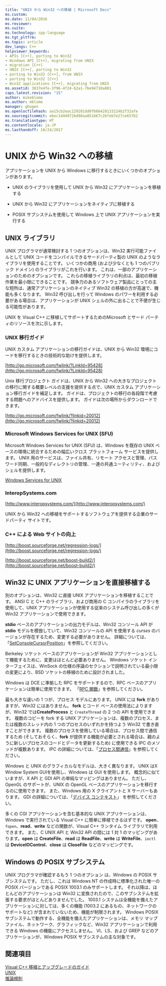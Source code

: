 ```yaml
---
title: "UNIX から Win32 への移植 | Microsoft Docs"
ms.custom: 
ms.date: 11/04/2016
ms.reviewer: 
ms.suite: 
ms.technology: cpp-language
ms.tgt_pltfrm: 
ms.topic: article
dev_langs: C++
helpviewer_keywords:
- APIs [C++], porting to Win32
- Windows API [C++], migrating from UNIX
- migration [C++]
- UNIX [C++], porting to Win32
- porting to Win32 [C++], from UNIX
- porting to Win32 [C++]
- Win32 applications [C++], migrating from UNIX
ms.assetid: 3837e4fe-3f96-4f24-b2a1-7be94718a881
caps.latest.revision: "15"
author: mikeblome
ms.author: mblome
manager: ghogen
ms.openlocfilehash: aa15cb2eac229201dd0f686428133224b2f32afe
ms.sourcegitcommit: ebec1d449f2bd98aa851667c2bfeb7e27ce657b2
ms.translationtype: HT
ms.contentlocale: ja-JP
ms.lasthandoff: 10/24/2017
---
```

# <a name="porting-from-unix-to-win32"></a>UNIX から Win32 への移植
アプリケーションを UNIX から Windows に移行するときにいくつかのオプションがあります。  
  
-   UNIX のライブラリを使用して UNIX から Win32 にアプリケーションを移植する  
  
-   UNIX から Win32 にアプリケーションをネイティブに移植する  
  
-   POSIX サブシステムを使用して Windows 上で UNIX アプリケーションを実行する  
  
## <a name="unix-libraries"></a>UNIX ライブラリ  
 UNIX プログラマが通常検討する 1 つのオプションは、Win32 実行可能ファイルとして UNIX コードをコンパイルできるサードパーティ製の UNIX のようなライブラリを使用することです。 いくつかの商用 (および少なくとも 1 つのパブリック ドメイン) のライブラリがこれを行います。 これは、一部のアプリケーションのためのオプションです。 これらの移植ライブラリの利点は、最初の移植作業を最小限にできることです。 競争力のあるソフトウェア製品にとっての主な短所は、通常アプリケーションのネイティブ Win32 の移植の方が高速で、機能も多くなります。 Win32 呼び出しを行って Windows のパワーを利用する必要がある場合は、アプリケーションが UNIX シェルの外に出ることで不便が生じる可能性があります。  
  
 UNIX を Visual C++ に移植してサポートするためのMicrosoft とサード パーティのリソースを次に示します。  
  
### <a name="unix-migration-guides"></a>UNIX 移行ガイド  
 UNIX カスタム アプリケーションの移行ガイドは、UNIX から Win32 環境にコードを移行するときの技術的な助けを提供します。  
  
 [http://go.microsoft.com/fwlink/?LinkId=95428](http://go.microsoft.com/fwlink/?LinkId=95428)  
  
 Unix 移行プロジェクト ガイドは、UNIX から Win32 への大きなプロジェクトの移行に関する概要レベルの支援を提供する点で、UNIX カスタム アプリケーション移行ガイドを補足します。 ガイドは、プロジェクトの移行の各段階で考慮する問題へのアドバイスを提供します。 ガイドは次の場所からダウンロードできます。  
  
 [http://go.microsoft.com/fwlink/?linkid=20012](http://go.microsoft.com/fwlink/?linkid=20012)  
  
### <a name="microsoft-windows-services-for-unix-sfu"></a>Microsoft Windows Services for UNIX (SFU)  
 Microsoft Windows Services for UNIX (SFU) は、Windows を既存の UNIX ベースの環境に統合するための幅広いクロス プラットフォーム サービスを提供します。 UNIX 用のサービスは、ファイル共有、リモート アクセスと管理、パスワード同期、一般的なディレクトリの管理、一連の共通ユーティリティ、およびシェルを提供します。  
  
 [Windows Services for UNIX](http://www.microsoft.com/downloads/details.aspx?FamilyID=896c9688-601b-44f1-81a4-02878ff11778&displaylang=en)  
  
### <a name="interopsystemscom"></a>InteropSystems.com  
 [http://www.interopsystems.com/](http://www.interopsystems.com/)  
  
 UNIX から Win32 への移植をサポートするソフトウェアを提供する企業のサードパーティ サイトです。  
  
### <a name="c-boost-web-site"></a>C++ による Web サイトの向上  
 [http://boost.sourceforge.net/regression-logs/](http://boost.sourceforge.net/regression-logs/)  
  
 [http://boost.sourceforge.net/boost-build2/](http://boost.sourceforge.net/boost-build2/)  
  
## <a name="porting-unix-applications-directly-to-win32"></a>Win32 に UNIX アプリケーションを直接移植する  
 別のオプションは、Win32 に直接 UNIX アプリケーションを移植することです。 ANSI C と C++ のライブラリ、および商用の C コンパイラのライブラリを使用して、UNIX アプリケーションが使用する従来のシステム呼び出しの多くが Win32 アプリケーションで使用できます。  
  
 **stdio** ベースのアプリケーションの出力モデルは、Win32 コンソール API が **stdio** モデルを模倣していて、Win32 コンソールの API を使用する *curses* のバージョンが存在するため、変更する必要がありません。 詳細については、「[SetConsoleCursorPosition](http://msdn.microsoft.com/library/windows/desktop/ms686025)」を参照してください。  
  
 Berkeley ソケット ベースのアプリケーションが Win32 アプリケーションとして機能するために、変更はほとんど必要ありません。 Windows ソケット インターフェイスは、WinSock の仕様の序論のセクションで説明されている最小限の変更により、BSD ソケットの移植のために設計されました。  
  
 Windows は DCE に準拠した RPC をサポートするので、RPC ベースのアプリケーションは簡単に使用できます。 「[RPC 関数](http://msdn.microsoft.com/library/windows/desktop/aa378623)」を参照してください。  
  
 最も大きな違いの 1 つが、プロセス モデルにあります。 UNIX には **fork** がありますが、Win32 にはありません。 **fork** とコード ベースの使用法によりますが、Win32 では**CreateProcess** と `CreateThread` の 2 つの API を使用できます。 複数のコピーを fork する UNIX アプリケーションは、複数のプロセス、または複数のスレッド内の 1 つのプロセスのいずれかを持つよう Win32 で書き直すことができます。 複数のプロセスを使用している場合は、プロセス間で通信するため (そしておそらく、**fork** が提供する機能が必要とされる場合は、親のように新しいプロセスのコードとデータを更新するため) に使用できる IPC のメソッドが複数あります。 IPC の詳細については、「[プロセス間通信](http://msdn.microsoft.com/library/windows/desktop/aa365574)」を参照してください。  
  
 Windows と UNIX のグラフィカルなモデルは、大きく異なります。 UNIX はX Window System GUIを使用し、Windows は GUI を使用します。 概念的に似ていますが、X API と GDI API の単純なマッピングはありません。 ただし、OpenGL のサポートが、UNIX の OpenGL ベースのアプリケーションを移行するのに使用できます。 また、Windows 用の X クライアントと X サーバーもあります。 GDI の詳細については、「[デバイス コンテキスト](http://msdn.microsoft.com/library/windows/desktop/dd183553)」 を参照してください。  
  
 多くの CGI アプリケーションを含む基本的な UNIX アプリケーションは、Windows で実行されている Visual C++ に簡単に移植できるはずです。 **open**、`fopen`、**read**、**write** などの関数が、Visual C++ ランタイム ライブラリで利用できます。 また、C UNIX API と Win32 API の間には 1 対 1 のマッピングがあります。**open** は **CreateFile**、**read** は **ReadFile**、**write** は **WriteFile**、`ioctl` は **DeviceIOControl**、**close** は **CloseFile** などのマッピングです。  
  
## <a name="windows-posix-subsystem"></a>Windows の POSIX サブシステム  
 UNIX プログラマが確認するもう 1 つのオプション は、Windows の POSIX サブシステムです。 ただし、これは Windows NT の作成時に標準化された唯一の POSIX バージョンである POSIX 1003.1 のみサポートします。 それ以降は、ほとんどのアプリケーションは Win32 に変換されたので、このサブシステムを拡張する要求がほとんどありませんでした。 1003.1 システムは全機能を備えたアプリケーションに対しては、多くの機能 (1003.2 にあるもの、ネットワークのサポートなど) が含まれていないため、機能が制限されます。 Windows POSIX サブシステムで動作する、全機能を備えたアプリケーションは、メモリ マップ ファイル、ネットワーク、グラフィックなど、Win32 アプリケーションで利用できる Windows の機能にアクセスしません。 VI、LS、および GREP などのアプリケーションが、Windows POSIX サブシステムの主な対象です。  
  
## <a name="see-also"></a>関連項目  
 [Visual C++ 移植とアップグレードのガイド](visual-cpp-change-history-2003-2015.md)   
 [UNIX](../c-runtime-library/unix.md)   
 [推論規則](../build/inference-rules.md)